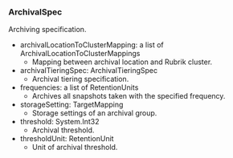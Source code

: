 ### ArchivalSpec
Archiving specification.

- archivalLocationToClusterMapping: a list of ArchivalLocationToClusterMappings
  - Mapping between archival location and Rubrik cluster.
- archivalTieringSpec: ArchivalTieringSpec
  - Archival tiering specification.
- frequencies: a list of RetentionUnits
  - Archives all snapshots taken with the specified frequency.
- storageSetting: TargetMapping
  - Storage settings of an archival group.
- threshold: System.Int32
  - Archival threshold.
- thresholdUnit: RetentionUnit
  - Unit of archival threshold.
